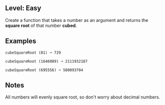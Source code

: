 ## Level: Easy 

Create a function that takes a number as an argument and returns the **square root** of that number **cubed**.

## Examples
```
cubeSquareRoot (81) ➞ 729

cubeSquareRoot (1646089) ➞ 2111932187

cubeSquareRoot (695556) ➞ 580093704
```
## Notes

All numbers will evenly square root, so don't worry about decimal numbers.